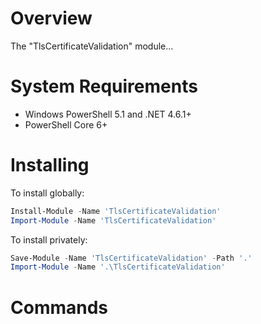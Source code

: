 # Overview

The "TlsCertificateValidation" module...

# System Requirements

* Windows PowerShell 5.1 and .NET 4.6.1+
* PowerShell Core 6+

# Installing

To install globally:

```powershell
Install-Module -Name 'TlsCertificateValidation'
Import-Module -Name 'TlsCertificateValidation'
```

To install privately:

```powershell
Save-Module -Name 'TlsCertificateValidation' -Path '.'
Import-Module -Name '.\TlsCertificateValidation'
```

# Commands
